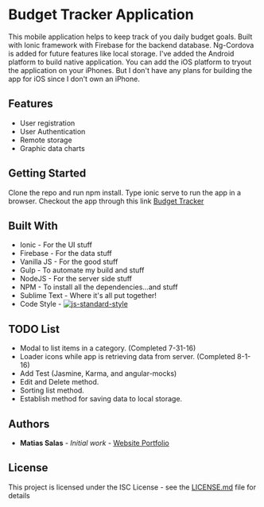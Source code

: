 # Budget Tracker Application

This mobile application helps to keep track of you daily budget goals.  Built with Ionic framework with Firebase for the backend database.  Ng-Cordova is added for future features like local storage.  I've added the Android platform to build native application.  You can add the iOS platform to tryout the application on your iPhones.  But I don't have any plans for building the app for iOS since I don't own an iPhone.

## Features
* User registration
* User Authentication
* Remote storage
* Graphic data charts


## Getting Started

Clone the repo and run npm install.  Type ionic serve to run the app in a browser.  Checkout the app through this link [Budget Tracker](https://msalas74.github.io/budgettracker/www/index.html#/)


## Built With

* Ionic - For the UI stuff
* Firebase - For the data stuff
* Vanilla JS - For the good stuff
* Gulp - To automate my build and stuff
* NodeJS - For the server side stuff
* NPM - To install all the dependencies...and stuff
* Sublime Text - Where it's all put together!
* Code Style - [![js-standard-style](https://img.shields.io/badge/code%20style-standard-brightgreen.svg)](http://standardjs.com/)


## TODO List

* Modal to list items in a category. (Completed 7-31-16)
* Loader icons while app is retrieving data from server. (Completed 8-1-16)
* Add Test (Jasmine, Karma, and angular-mocks)
* Edit and Delete method.
* Sorting list method.
* Establish method for saving data to local storage.
 

## Authors

* **Matias Salas** - *Initial work* - [Website Portfolio](http://www.matiasis.me)


## License

This project is licensed under the ISC License - see the [LICENSE.md](LICENSE.md) file for details

